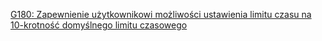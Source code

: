 [G180: Zapewnienie użytkownikowi możliwości ustawienia limitu czasu na 10-krotność domyślnego limitu czasowego](https://www.w3.org/WAI/WCAG22/Techniques/general/G180)